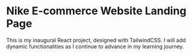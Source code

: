 # Nike E-commerce Website Landing Page
This is my inaugural React project, designed with TailwindCSS. 
I will add dynamic functionalities as I continue to advance in my learning journey.
